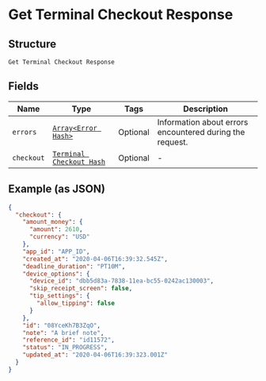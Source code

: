 
# Get Terminal Checkout Response

## Structure

`Get Terminal Checkout Response`

## Fields

| Name | Type | Tags | Description |
|  --- | --- | --- | --- |
| `errors` | [`Array<Error Hash>`](/doc/models/error.md) | Optional | Information about errors encountered during the request. |
| `checkout` | [`Terminal Checkout Hash`](/doc/models/terminal-checkout.md) | Optional | - |

## Example (as JSON)

```json
{
  "checkout": {
    "amount_money": {
      "amount": 2610,
      "currency": "USD"
    },
    "app_id": "APP_ID",
    "created_at": "2020-04-06T16:39:32.545Z",
    "deadline_duration": "PT10M",
    "device_options": {
      "device_id": "dbb5d83a-7838-11ea-bc55-0242ac130003",
      "skip_receipt_screen": false,
      "tip_settings": {
        "allow_tipping": false
      }
    },
    "id": "08YceKh7B3ZqO",
    "note": "A brief note",
    "reference_id": "id11572",
    "status": "IN_PROGRESS",
    "updated_at": "2020-04-06T16:39:323.001Z"
  }
}
```

